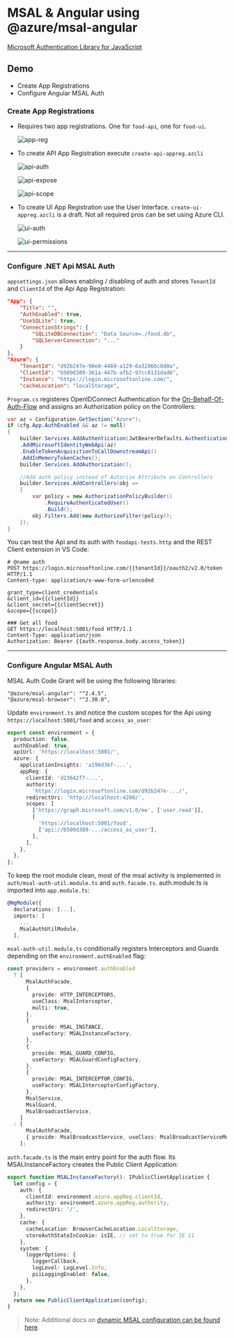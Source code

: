 # MSAL & Angular using @azure/msal-angular

[Microsoft Authentication Library for JavaScript](https://azuread.github.io/microsoft-authentication-library-for-js/ref/modules/_azure_msal_angular.html)

## Demo

- Create App Registrations
- Configure Angular MSAL Auth

### Create App Registrations

- Requires two app registrations. One for `food-api`, one for `food-ui`.

  ![app-reg](./_images/msal-app.png)

- To create API App Registration execute `create-api-appreg.azcli`

  ![api-auth](./_images/api-auth.png)

  ![api-expose](./_images/api-expose.png)

  ![api-scope](./_images/api-scope.png)

- To create UI App Registration use the User Interface. `create-ui-appreg.azcli` is a draft. Not all required pros can be set using Azure CLI.

  ![ui-auth](./_images/ui-auth.png)

  ![ui-permissions](./_images/ui-permissions.png)

---
### Configure .NET Api MSAL Auth

`appsettings.json` allows enabling / disabling of auth and stores `TenantId` and `ClientId` of the Api App Registration:

```json
"App": {
    "Title": "",
    "AuthEnabled": true,
    "UseSQLite": true,
    "ConnectionStrings": {
        "SQLiteDBConnection": "Data Source=./food.db",
        "SQLServerConnection": "..."
    }
},
"Azure": {
    "TenantId": "d92b247e-90e0-4469-a129-6a32866c0d0a",
    "ClientId": "b509d389-361a-447b-afb2-97cc8131dad6",
    "Instance": "https://login.microsoftonline.com/",
    "cacheLocation": "localStorage",
```

`Program.cs` registeres OpenIDConnect Authentication for the [On-Behalf-Of-Auth-Flow](https://learn.microsoft.com/en-us/azure/active-directory/develop/v2-oauth2-on-behalf-of-flow) and assigns an Authorization policy on the Controllers:

```c#
var az = Configuration.GetSection("Azure");
if (cfg.App.AuthEnabled && az != null)
{
    builder.Services.AddAuthentication(JwtBearerDefaults.AuthenticationScheme)
    .AddMicrosoftIdentityWebApi(az)
    .EnableTokenAcquisitionToCallDownstreamApi()
    .AddInMemoryTokenCaches();
    builder.Services.AddAuthorization();

    //Add auth policy instead of Autorize Attribute on Controllers
    builder.Services.AddControllers(obj =>
    {
        var policy = new AuthorizationPolicyBuilder()
            .RequireAuthenticatedUser()
            .Build();
        obj.Filters.Add(new AuthorizeFilter(policy));
    });
}
```

You can test the Api and its auth with `foodapi-tests.http` and the REST Client extension in VS Code:

```
# @name auth
POST https://login.microsoftonline.com/{{tenantId}}/oauth2/v2.0/token HTTP/1.1
Content-type: application/x-www-form-urlencoded

grant_type=client_credentials
&client_id={{clientId}}
&client_secret={{clientSecret}}
&scope={{scope}}

### Get all food
GET https://localhost:5001/food HTTP/1.1
Content-Type: application/json
Authorization: Bearer {{auth.response.body.access_token}}
```
---
### Configure Angular MSAL Auth

MSAL Auth Code Grant will be using the following libraries:

```
"@azure/msal-angular": "^2.4.5",
"@azure/msal-browser": "^2.30.0",
```

Update `environment.ts` and notice the custom scopes for the Api using `https://localhost:5001/food` and `access_as_user`:

```typescript
export const environment = {
  production: false,
  authEnabled: true,
  apiUrl: 'https://localhost:5001/',
  azure: {
    applicationInsights: 'a196d36f-...',
    appReg: {
      clientId: 'd23642f7-...',
      authority:
        'https://login.microsoftonline.com/d92b247e-.../',
      redirectUri: 'http://localhost:4200/',
      scopes: [
        ['https://graph.microsoft.com/v1.0/me', ['user.read']],
        [
          'https://localhost:5001/food',
          ['api://b509d389-.../access_as_user'],
        ],
      ],
    },
  },
};
```

To keep the root module clean, most of the msal activity is implemented in `auth/msal-auth-util.module.ts` and `auth.facade.ts`. auth.module.ts is imported into `app.module.ts`:

```typescript
@NgModule({
  declarations: [...],
  imports: [
    ...
    MsalAuthUtilModule,
  ],
```


`msal-auth-util.module.ts` conditionally registers Interceptors and Guards depending on the `environment.authEnabled` flag:

```typescript
const providers = environment.authEnabled
  ? [
      MsalAuthFacade,
      {
        provide: HTTP_INTERCEPTORS,
        useClass: MsalInterceptor,
        multi: true,
      },
      {
        provide: MSAL_INSTANCE,
        useFactory: MSALInstanceFactory,
      },
      {
        provide: MSAL_GUARD_CONFIG,
        useFactory: MSALGuardConfigFactory,
      },
      {
        provide: MSAL_INTERCEPTOR_CONFIG,
        useFactory: MSALInterceptorConfigFactory,
      },
      MsalService,
      MsalGuard,
      MsalBroadcastService,
    ]
  : [
      MsalAuthFacade,
      { provide: MsalBroadcastService, useClass: MsalBroadcastServiceMock },
    ];
```

`auth.facade.ts` is the main entry point for the auth flow. Its MSALInstanceFactory creates the Public Client Application:

```typescript
export function MSALInstanceFactory(): IPublicClientApplication {
  let config = {
    auth: {
      clientId: environment.azure.appReg.clientId,
      authority: environment.azure.appReg.authority,
      redirectUri: '/',
    },
    cache: {
      cacheLocation: BrowserCacheLocation.LocalStorage,
      storeAuthStateInCookie: isIE, // set to true for IE 11
    },
    system: {
      loggerOptions: {
        loggerCallback,
        logLevel: LogLevel.Info,
        piiLoggingEnabled: false,
      },
    },
  };
  return new PublicClientApplication(config);
}
```

>Note: Additional docs on [dynamic MSAL configuration can be found here](https://github.com/AzureAD/microsoft-authentication-library-for-js/blob/dev/lib/msal-angular/docs/v2-docs/configuration.md).
